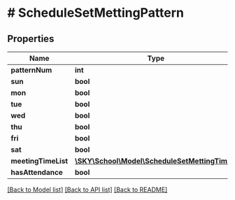 # # ScheduleSetMettingPattern

## Properties

Name | Type | Description | Notes
------------ | ------------- | ------------- | -------------
**patternNum** | **int** |  | [optional]
**sun** | **bool** |  | [optional]
**mon** | **bool** |  | [optional]
**tue** | **bool** |  | [optional]
**wed** | **bool** |  | [optional]
**thu** | **bool** |  | [optional]
**fri** | **bool** |  | [optional]
**sat** | **bool** |  | [optional]
**meetingTimeList** | [**\SKY\School\Model\ScheduleSetMettingTime[]**](ScheduleSetMettingTime.md) |  | [optional]
**hasAttendance** | **bool** |  | [optional]

[[Back to Model list]](../../README.md#models) [[Back to API list]](../../README.md#endpoints) [[Back to README]](../../README.md)
